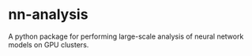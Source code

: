 # nn-analysis
A python package for performing large-scale analysis of neural network models on GPU clusters.
